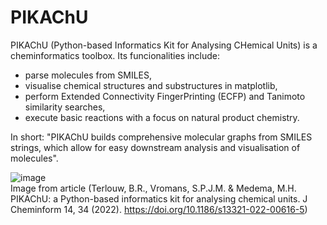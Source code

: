 # PIKAChU 

PIKAChU (Python-based Informatics Kit for Analysing CHemical Units) is a cheminformatics toolbox. Its funcionalities include: 
* parse molecules from SMILES, 
* visualise chemical structures and substructures in matplotlib, 
* perform Extended Connectivity FingerPrinting (ECFP) and Tanimoto similarity searches, 
* execute basic reactions with a focus on natural product chemistry.

In short: "PIKAChU builds comprehensive molecular graphs from SMILES strings, which allow for easy downstream analysis and visualisation of molecules".

![image](https://user-images.githubusercontent.com/61992934/173065194-98dfcc2d-84ff-4c2a-a96a-11a9cca77680.png)    
Image from article (Terlouw, B.R., Vromans, S.P.J.M. & Medema, M.H. PIKAChU: a Python-based informatics kit for analysing chemical units. J Cheminform 14, 34 (2022). https://doi.org/10.1186/s13321-022-00616-5)

